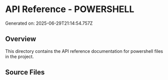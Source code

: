 # API Reference - POWERSHELL

Generated on: 2025-06-29T21:14:54.757Z

## Overview

This directory contains the API reference documentation for powershell files in the project.

## Source Files




